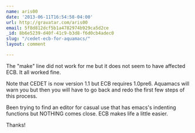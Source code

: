 ```yaml
---
name: aris00
date: '2013-06-11T16:54:58-04:00'
url: http://gravatar.com/aris00
email: 5f8d812dcf5b1a4782974b929ca5d2ce
_id: 8b6e5239-d40f-41c9-b3d8-f6d0cb4adec0
slug: "/cedet-ecb-for-aquamacs/"
layout: comment

---
```


The "make" line did not work for me but it does not seem to have affected ECB. It all worked fine.

Note that CEDET is now version 1.1 but ECB requires 1.0pre6. Aquamacs will warn you but then you will have to go back and redo the first few steps of this process.

Been trying to find an editor for casual use that has emacs's indenting functions but NOTHING comes close. ECB makes life a little easier.

Thanks!
